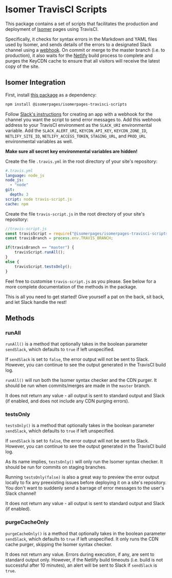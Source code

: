 # Isomer TravisCI Scripts

This package contains a set of scripts that facilitates the production and deployment of [Isomer](https://isomer.gov.sg/) pages using TravisCI.

Specifically, it checks for syntax errors in the Markdown and YAML files used by Isomer, and sends details of the errors to a designated Slack channel using a [webhook](https://api.slack.com/incoming-webhooks). On commit or merge to the master branch (i.e. to production), it also waits for the [Netlify](https://app.netlify.com/) build process to complete and purges the KeyCDN cache to ensure that all visitors will receive the latest copy of the site.

## Isomer Integration

First, install [this package](https://www.npmjs.com/package/@isomerpages/isomerpages-travisci-scripts) as a dependency:

```bash
npm install @isomerpages/isomerpages-travisci-scripts
```

Follow [Slack's instructions](https://api.slack.com/incoming-webhooks) for creating an app with a webhook for the channel you want the script to send error messages to. Add this webhook address to your TravisCI environment as the `SLACK_URI` environmental variable. Add the `SLACK_ALERT_URI`, `KEYCDN_API_KEY`, `KEYCDN_ZONE_ID`, `NETLIFY_SITE_ID`, `NETLIFY_ACCESS_TOKEN`, `STAGING_URL`, and `PROD_URL` environmental variables as well.

**Make sure all secret key environmental variables are hidden!**

Create the file `.travis.yml` in the root directory of your site's repository:

```yaml
#.travis.yml
language: node_js
node_js:
  - "node"
git:
  depth: 3
script: node travis-script.js
cache: npm
```

Create the file `travis-script.js` in the root directory of your site's repository:

```js
//travis-script.js
const travisScript = require("@isomerpages/isomerpages-travisci-scripts");
const travisBranch = process.env.TRAVIS_BRANCH;

if(travisBranch == "master") {
    travisScript.runAll();
}
else {
    travisScript.testsOnly();
}
```

Feel free to customise `travis-script.js` as you please. See below for a more complete documentation of the methods in the package.

This is all you need to get started! Give yourself a pat on the back, sit back, and let Slack handle the rest!

## Methods

### runAll

`runAll()` is a method that optionally takes in the boolean parameter `sendSlack`, which defaults to `true` if left unspecified.

If `sendSlack` is set to `false`, the error output will not be sent to Slack. However, you can continue to see the output generated in the TravisCI build log.

`runAll()` will run both the Isomer syntax checker and the CDN purger. It should be run when commits/merges are made in the `master` branch.

It does not return any value - all output is sent to standard output and Slack (if enabled, and does not include any CDN purging errors).

### testsOnly

`testsOnly()` is a method that optionally takes in the boolean parameter `sendSlack`, which defaults to `true` if left unspecified.

If `sendSlack` is set to `false`, the error output will not be sent to Slack. However, you can continue to see the output generated in the TravisCI build log.

As its name implies, `testsOnly()` will only run the Isomer syntax checker. It should be run for commits on staging branches.

Running `testsOnly(false)` is also a great way to preview the error output locally to fix any preexisting issues before deploying it on a site's repository. You don't want to suddenly send a barrage of error messages to the user's Slack channel!

It does not return any value - all output is sent to standard output and Slack (if enabled).

### purgeCacheOnly

`purgeCacheOnly()` is a method that optionally takes in the boolean parameter `sendSlack`, which defaults to `true` if left unspecified. It only runs the CDN cache purger, skipping 
the Isomer syntax checker.

It does not return any value. Errors during execution, if any, are sent to standard output only. However, if the Netlify build timeouts (i.e. build is not successful after 10 
minutes), an alert will be sent to Slack if `sendSlack` is `true`.

